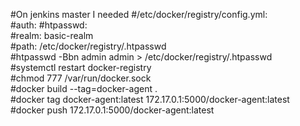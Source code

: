 #On jenkins master I needed
#/etc/docker/registry/config.yml:  
#auth:
#htpasswd:  
#realm: basic-realm  
#path: /etc/docker/registry/.htpasswd  
#htpasswd -Bbn admin admin > /etc/docker/registry/.htpasswd  
#systemctl restart docker-registry  
#chmod 777 /var/run/docker.sock  
#docker build --tag=docker-agent .  
#docker tag docker-agent:latest  172.17.0.1:5000/docker-agent:latest  
#docker push  172.17.0.1:5000/docker-agent:latest  


